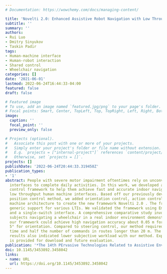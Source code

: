 ```yaml
---
# Documentation: https://wowchemy.com/docs/managing-content/

title: 'Novelti 2.0: Enhanced Assistive Robot Navigation with Low Throughput Interfaces'
subtitle: ''
summary: ''
authors:
- Rui Luo
- Dmitry Sinyukov
- Taskin Padir
tags:
- Human-machine interface
- Human-robot interaction
- Shared control
- Wheelchair navigation
categories: []
date: '2021-06-01'
lastmod: 2022-06-24T16:44:33-04:00
featured: false
draft: false

# Featured image
# To use, add an image named `featured.jpg/png` to your page's folder.
# Focal points: Smart, Center, TopLeft, Top, TopRight, Left, Right, BottomLeft, Bottom, BottomRight.
image:
  caption: ''
  focal_point: ''
  preview_only: false

# Projects (optional).
#   Associate this post with one or more of your projects.
#   Simply enter your project's folder or file name without extension.
#   E.g. `projects = ["internal-project"]` references `content/project/deep-learning/index.md`.
#   Otherwise, set `projects = []`.
projects: []
publishDate: '2022-06-24T20:44:33.319458Z'
publication_types:
- '1'
abstract: People with severe motor impairment oftentimes rely on unconventional assistive
  interfaces to complete daily activities. In this work, we developed a holistic shared
  control framework to help them achieve fast and accurate indoor navigation using
  low throughput human machine interfaces. Based off our previously developed shared
  position control method, we added orientation control, action control, and a state
  machine architecture to create the new framework Novelti 2.0 . The framework provides
  generic support for various LTIs. We validated the framework using Emotiv EPOC headset
  and a single-switch interface. A comprehensive comparative study involving 10 human
  subjects navigating a wheelchair in a real indoor environment demonstrated that
  our framework could achieve high navigation accuracy about 0.05 m for position and
  5° for orientation. Compared to steering control, our method required half the navigation
  time and half the number of commands in routes longer than 20 m. The NASA TLX survey
  results also indicated lower subjective workload with our method. Experimental data
  is provided for download and future evaluation.
publication: '*The 14th PErvasive Technologies Related to Assistive Environments Conference*'
doi: 10.1145/3453892.3458042
links:
- name: URL
  url: https://doi.org/10.1145/3453892.3458042
---
```

